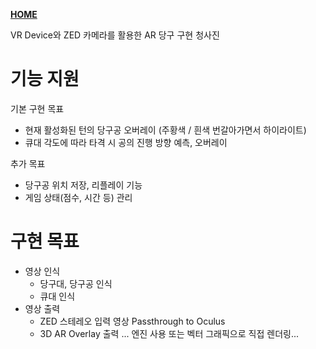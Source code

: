 [**HOME**](/README.md)

VR Device와 ZED 카메라를 활용한 AR 당구 구현 청사진

# 기능 지원

기본 구현 목표
- 현재 활성화된 턴의 당구공 오버레이 (주황색 / 흰색 번갈아가면서 하이라이트)
- 큐대 각도에 따라 타격 시 공의 진행 방향 예측, 오버레이

추가 목표
- 당구공 위치 저장, 리플레이 기능
- 게임 상태(점수, 시간 등) 관리

# 구현 목표

- 영상 인식
  - 당구대, 당구공 인식
  - 큐대 인식
- 영상 출력
  - ZED 스테레오 입력 영상 Passthrough to Oculus
  - 3D AR Overlay 출력 ... 엔진 사용 또는 벡터 그래픽으로 직접 렌더링...

